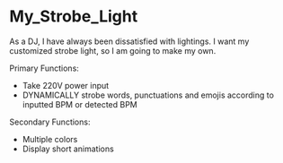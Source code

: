 # My_Strobe_Light
As a DJ, I have always been dissatisfied with lightings. I want my customized strobe light, so I am going to make my own.

Primary Functions:
+ Take 220V power input
+ DYNAMICALLY strobe words, punctuations and emojis according to inputted BPM or detected BPM

Secondary Functions:
+ Multiple colors
+ Display short animations
